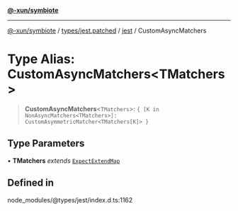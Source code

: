 [**@-xun/symbiote**](../../../../../README.md)

***

[@-xun/symbiote](../../../../../README.md) / [types/jest.patched](../../../README.md) / [jest](../README.md) / CustomAsyncMatchers

# Type Alias: CustomAsyncMatchers\<TMatchers\>

> **CustomAsyncMatchers**\<`TMatchers`\>: `{ [K in NonAsyncMatchers<TMatchers>]: CustomAsymmetricMatcher<TMatchers[K]> }`

## Type Parameters

• **TMatchers** *extends* [`ExpectExtendMap`](../interfaces/ExpectExtendMap.md)

## Defined in

node\_modules/@types/jest/index.d.ts:1162
